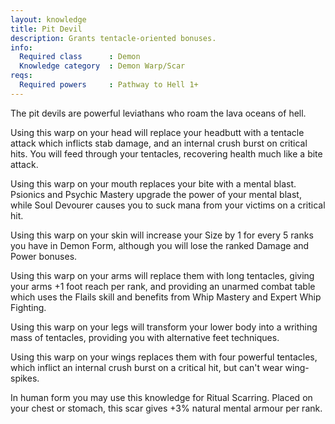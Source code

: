 ```yaml
---
layout: knowledge
title: Pit Devil
description: Grants tentacle-oriented bonuses.
info:
  Required class      : Demon
  Knowledge category  : Demon Warp/Scar
reqs:
  Required powers     : Pathway to Hell 1+
---
```


The pit devils are powerful leviathans who roam the lava oceans of hell.

Using this warp on your head will replace your headbutt with a tentacle attack 
which inflicts stab damage, and an internal crush burst on critical hits.  You 
will feed through your tentacles, recovering health much like a bite attack.

Using this warp on your mouth replaces your bite with a mental blast.  Psionics
and Psychic Mastery upgrade the power of your mental blast, while Soul Devourer
causes you to suck mana from your victims on a critical hit.

Using this warp on your skin will increase your Size by 1 for every 5 ranks you
have in Demon Form, although you will lose the ranked Damage and Power bonuses.

Using this warp on your arms will replace them with long tentacles, giving your
arms +1 foot reach per rank, and providing an unarmed combat table which uses 
the Flails skill and benefits from Whip Mastery and Expert Whip Fighting.

Using this warp on your legs will transform your lower body into a writhing 
mass of tentacles, providing you with alternative feet techniques.

Using this warp on your wings replaces them with four powerful tentacles, which
inflict an internal crush burst on a critical hit, but can't wear wing-spikes.

In human form you may use this knowledge for Ritual Scarring.  Placed on your 
chest or stomach, this scar gives +3% natural mental armour per rank.
